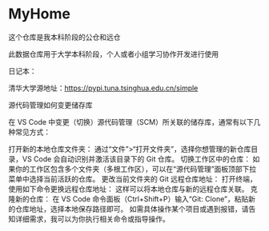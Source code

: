 # MyHome
这个仓库是我本科阶段的公仓和远仓

此数据仓库用于大学本科阶段，个人或者小组学习协作开发进行使用


日记本：

清华大学源地址：https://pypi.tuna.tsinghua.edu.cn/simple

源代码管理如何变更储存库

在 VS Code 中变更（切换）源代码管理（SCM）所关联的储存库，通常有以下几种常见方式：

打开新的本地仓库文件夹：
通过“文件”>“打开文件夹”，选择你想管理的新仓库目录，VS Code 会自动识别并激活该目录下的 Git 仓库。
切换工作区中的仓库：
如果你的工作区包含多个文件夹（多根工作区），可以在“源代码管理”面板顶部下拉菜单中选择当前活跃的仓库。
更改当前文件夹的 Git 远程仓库地址：
打开终端，使用如下命令更换远程仓库地址：
这样可以将本地仓库与新的远程仓库关联。
克隆新的仓库：
在 VS Code 命令面板（Ctrl+Shift+P）输入“Git: Clone”，粘贴新的仓库地址，选择本地保存路径即可。
如需具体操作某个项目或遇到报错，请告知详细需求，我可以为你执行相关命令或指导操作。